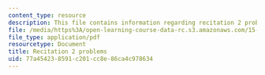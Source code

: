 ```yaml
---
content_type: resource
description: This file contains information regarding recitation 2 problems.
file: /media/https%3A/open-learning-course-data-rc.s3.amazonaws.com/15-053-optimization-methods-in-management-science-spring-2013/77a454238591c201cc8e86ca4c978634_MIT15_053S13_rec02.pdf
file_type: application/pdf
resourcetype: Document
title: Recitation 2 problems
uid: 77a45423-8591-c201-cc8e-86ca4c978634
---
```

